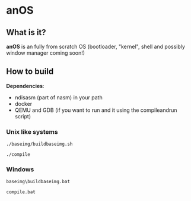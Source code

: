 # anOS
## What is it?
**anOS** is an fully from scratch OS (bootloader, "kernel", shell and possibly window manager coming soon!)
## How to build

**Dependencies**:
* ndisasm (part of nasm) in your path
* docker
* QEMU and GDB (if you want to run and it using the compileandrun script)

### Unix like systems

`./baseimg/buildbaseimg.sh`

`./compile`

### Windows
`baseimg\buildbaseimg.bat`

`compile.bat`